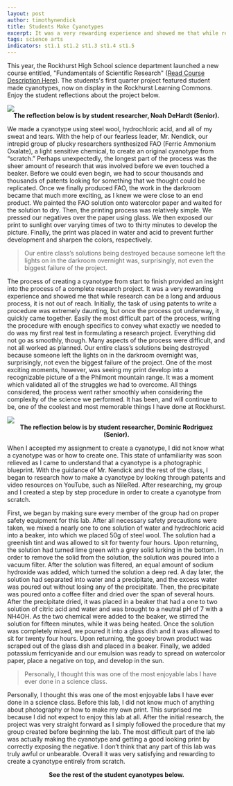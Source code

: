 ```yaml
---
layout: post
author: timothynendick
title: Students Make Cyanotypes
excerpt: It was a very rewarding experience and showed me that while research can be a long and arduous process, it is not out of reach. All things considered, the process went rather smoothly when considering the complexity of the science we performed. It has been, and will continue to be, one of the coolest and most memorable things I have done at Rockhurst.
tags: science arts
indicators: st1.1 st1.2 st1.3 st1.4 st1.5 
---
```


This year, the Rockhurst High School science department launched a new course entitled, "Fundamentals of Scientific Research" ([Read Course Description Here](https://www.rockhursths.edu/file/academics/2018-19/Course-Catalogue-18-19-DT-to-share.pdf)). The students's first quarter project featured student made cyanotypes, now on display in the Rockhurst Learning Commons. Enjoy the student reflections about the project below.
      
<div class="flex-wrapper">
  <div class="x1"><img src="{{ site.baseurl }}/img/Cyanotype1.jpg"></div>
</div>

<center> <b> The reflection below is by student researcher, Noah DeHardt (Senior). </b> </center>

We made a cyanotype using steel wool, hydrochloric acid, and all of my sweat and tears. With the help of our fearless leader, Mr. Nendick, our intrepid group of plucky researchers synthesized FAO (Ferric Ammonium Oxalate), a light sensitive chemical, to create an original cyanotype from “scratch.” Perhaps unexpectedly, the longest part of the process was the sheer amount of research that was involved before we even touched a beaker. Before we could even begin, we had to scour thousands and thousands of patents looking for something that we thought could be replicated. Once we finally produced FAO, the work in the darkroom became that much more exciting, as I knew we were close to an end product. We painted the FAO solution onto watercolor paper and waited for the solution to dry. Then, the printing process was relatively simple. We pressed our negatives over the paper using glass. We then exposed our print to sunlight over varying times of two to thirty minutes to develop the picture. Finally, the print was placed in water and acid to prevent further development and sharpen the colors, respectively.

<blockquote> Our entire class’s solutions being destroyed because someone left the lights on in the darkroom overnight was, surprisingly, not even the biggest failure of the project.</blockquote>

The process of creating a cyanotype from start to finish provided an insight into the process of a complete research project. It was a very rewarding experience and showed me that while research can be a long and arduous process, it is not out of reach. Initially, the task of using patents to write a procedure was extremely daunting, but once the process got underway, it quickly came together. Easily the most difficult part of the process, writing the procedure with enough specifics to convey what exactly we needed to do was my first real test in formulating a research project. Everything did not go as smoothly, though. Many aspects of the process were difficult, and not all worked as planned. Our entire class’s solutions being destroyed because someone left the lights on in the darkroom overnight was, surprisingly, not even the biggest failure of the project. One of the most exciting moments, however, was seeing my print develop into a recognizable picture of a the Philmont mountain range. It was a moment which validated all of the struggles we had to overcome. All things considered, the process went rather smoothly when considering the complexity of the science we performed. It has been, and will continue to be, one of the coolest and most memorable things I have done at Rockhurst.

<div class="flex-wrapper">
  <div class="x1"><img src="{{ site.baseurl }}/img/Cyanotype2.jpg"></div>
</div>
<center> <b> The reflection below is by student researcher, Dominic Rodriguez (Senior).</b> </center>

When I accepted my assignment to create a cyanotype, I did not know what a cyanotype was or how to create one. This state of unfamiliarity was soon relieved as I came to understand that a cyanotype is a photographic blueprint. With the guidance of Mr. Nendick and the rest of the class, I began to research how to make a cyanotype by looking through patents and video resources on YouTube, such as NileRed. After researching, my group and I created a step by step procedure in order to create a cyanotype from scratch.

First, we began by making sure every member of the group had on proper safety equipment for this lab. After all necessary safety precautions were taken, we mixed a nearly one to one solution of water and hydrochloric acid into a beaker, into which we placed 50g of steel wool. The solution had a greenish tint and was allowed to sit for twenty four hours. Upon returning, the solution had turned lime green with a grey solid lurking in the bottom. In order to remove the solid from the solution, the solution was poured into a vacuum filter. After the solution was filtered, an equal amount of sodium hydroxide was added, which turned the solution a deep red. A day later, the solution had separated into water and a precipitate, and the excess water was poured out without losing any of the precipitate. Then, the precipitate was poured onto a coffee filter and dried over the span of several hours. After the precipitate dried, it was placed in a beaker that had a one to two solution of citric acid and water and was brought to a neutral pH of 7 with a NH4OH. As the two chemical were added to the beaker, we stirred the solution for fifteen minutes, while it was being heated. Once the solution was completely mixed, we poured it into a glass dish and it was allowed to sit for twenty four hours. Upon returning, the gooey brown product was scraped out of the glass dish and placed in a beaker. Finally, we added potassium ferricyanide and our emulsion was ready to spread on watercolor paper, place a negative on top, and develop in the sun.

<blockquote>Personally, I thought this was one of the most enjoyable labs I have ever done 
in a science class.</blockquote>

Personally, I thought this was one of the most enjoyable labs I have ever done in a science class. Before this lab, I did not know much of anything about photography or how to make my own print. This surprised me because I did not expect to enjoy this lab at all. After the initial research, the project was very straight forward as I simply followed the procedure that my group created before beginning the lab. The most difficult part of the lab was actually making the cyanotype and getting a good looking print by correctly exposing the negative. I don’t think that any part of this lab was truly awful or unbearable. Overall it was very satisfying and rewarding to create a cyanotype entirely from scratch.

<center><b> See the rest of the student cyanotypes below. </b>
<blockquote class="imgur-embed-pub" lang="en" data-id="a/2wt97HC"><a href="//imgur.com/2wt97HC"></a></blockquote><script async src="//s.imgur.com/min/embed.js" charset="utf-8"></script></center>

